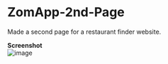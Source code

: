 # ZomApp-2nd-Page
Made a second page for a restaurant finder website.

**Screenshot**<br>
![image](https://github.com/RahulBRB/ZomApp-2nd-Page/assets/86495244/052dd29e-c919-4ffb-a632-be5a8015b3f2)
